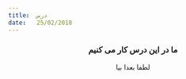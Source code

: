 ```yaml
---
title:  درس
date:   25/02/2018
---
```


### <center>ما در این درس کار می کنیم</center>
<center>لطفا بعدا بیا</center>